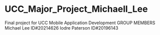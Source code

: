 # UCC_Major_Project_Michaell_Lee
Final project for UCC Mobile Application Development
GROUP MEMBERS
    Michael Lee ID#20214626
    Iodre Paterson ID#20196143
